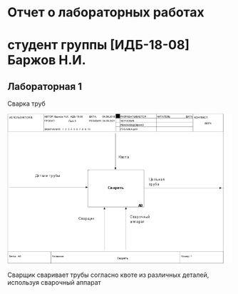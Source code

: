 # Отчет о лабораторных работах
# студент группы [ИДБ-18-08] Баржов Н.И.

## Лабораторная 1

Сварка труб

![none](https://github.com/Colesnick/NikolayBarzhov.github.io/blob/main/01_A0.png)

Сварщик сваривает трубы согласно квоте из различных деталей, используя сварочный аппарат
